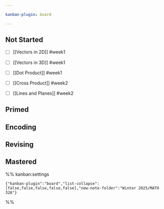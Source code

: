 ```yaml
---

kanban-plugin: board

---
```


## Not Started

- [ ] [[Vectors in 2D]] #week1
- [ ] [[Vectors in 3D]] #week1
- [ ] [[Dot Product]] #week1
- [ ] [[Cross Product]] #week2
- [ ] [[Lines and Planes]] #week2


## Primed



## Encoding



## Revising



## Mastered





%% kanban:settings
```
{"kanban-plugin":"board","list-collapse":[false,false,false,false,false],"new-note-folder":"Winter 2025/MATH 32A"}
```
%%